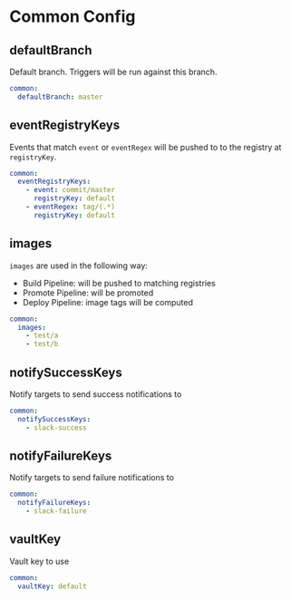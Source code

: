 # Common Config

## defaultBranch

Default branch.  Triggers will be run against this branch.

```yaml
common:
  defaultBranch: master
```

## eventRegistryKeys

Events that match `event` or `eventRegex` will be pushed to to the registry at `registryKey`.

```yaml
common:
  eventRegistryKeys:
    - event: commit/master
      registryKey: default
    - eventRegex: tag/(.*)
      registryKey: default
```

## images

`images` are used in the following way:

- Build Pipeline: will be pushed to matching registries
- Promote Pipeline: will be promoted
- Deploy Pipeline: image tags will be computed

```yaml
common:
  images:
    - test/a
    - test/b
```

## notifySuccessKeys

Notify targets to send success notifications to

```yaml
common:
  notifySuccessKeys:
    - slack-success
```

## notifyFailureKeys

Notify targets to send failure notifications to

```yaml
common:
  notifyFailureKeys:
    - slack-failure
```

## vaultKey

Vault key to use

```yaml
common:
  vaultKey: default
```
